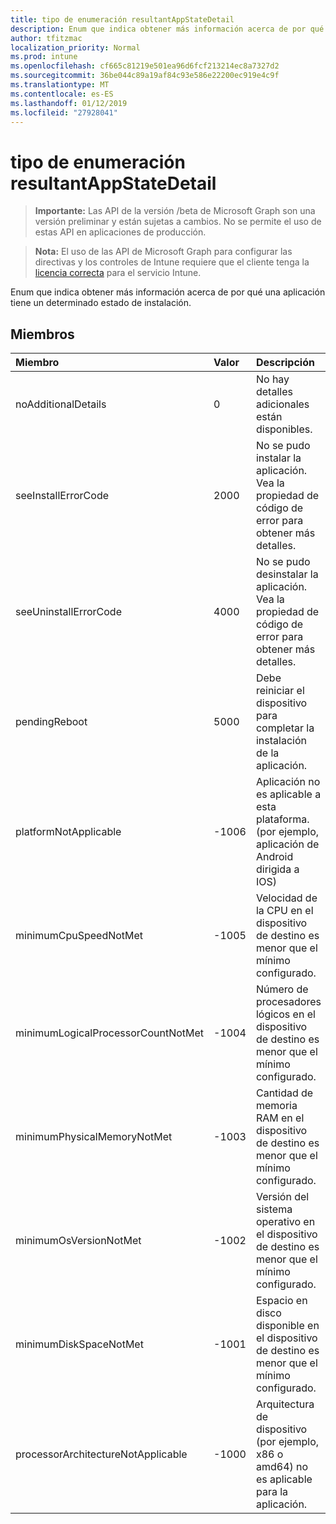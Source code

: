 ```yaml
---
title: tipo de enumeración resultantAppStateDetail
description: Enum que indica obtener más información acerca de por qué una aplicación tiene un determinado estado de instalación.
author: tfitzmac
localization_priority: Normal
ms.prod: intune
ms.openlocfilehash: cf665c81219e501ea96d6fcf213214ec8a7327d2
ms.sourcegitcommit: 36be044c89a19af84c93e586e22200ec919e4c9f
ms.translationtype: MT
ms.contentlocale: es-ES
ms.lasthandoff: 01/12/2019
ms.locfileid: "27928041"
---
```

# <a name="resultantappstatedetail-enum-type"></a>tipo de enumeración resultantAppStateDetail

> **Importante:** Las API de la versión /beta de Microsoft Graph son una versión preliminar y están sujetas a cambios. No se permite el uso de estas API en aplicaciones de producción.

> **Nota:** El uso de las API de Microsoft Graph para configurar las directivas y los controles de Intune requiere que el cliente tenga la [licencia correcta](https://go.microsoft.com/fwlink/?linkid=839381) para el servicio Intune.

Enum que indica obtener más información acerca de por qué una aplicación tiene un determinado estado de instalación.
## <a name="members"></a>Miembros
|Miembro	|Valor|Descripción|
|:---|:---|:---|
|noAdditionalDetails|0|No hay detalles adicionales están disponibles.|
|seeInstallErrorCode|2000|No se pudo instalar la aplicación. Vea la propiedad de código de error para obtener más detalles.|
|seeUninstallErrorCode|4000|No se pudo desinstalar la aplicación. Vea la propiedad de código de error para obtener más detalles.|
|pendingReboot|5000|Debe reiniciar el dispositivo para completar la instalación de la aplicación.|
|platformNotApplicable|-1006|Aplicación no es aplicable a esta plataforma. (por ejemplo, aplicación de Android dirigida a IOS)|
|minimumCpuSpeedNotMet|-1005|Velocidad de la CPU en el dispositivo de destino es menor que el mínimo configurado.|
|minimumLogicalProcessorCountNotMet|-1004|Número de procesadores lógicos en el dispositivo de destino es menor que el mínimo configurado.|
|minimumPhysicalMemoryNotMet|-1003|Cantidad de memoria RAM en el dispositivo de destino es menor que el mínimo configurado.|
|minimumOsVersionNotMet|-1002|Versión del sistema operativo en el dispositivo de destino es menor que el mínimo configurado.|
|minimumDiskSpaceNotMet|-1001|Espacio en disco disponible en el dispositivo de destino es menor que el mínimo configurado.|
|processorArchitectureNotApplicable|-1000|Arquitectura de dispositivo (por ejemplo, x86 o amd64) no es aplicable para la aplicación.|





